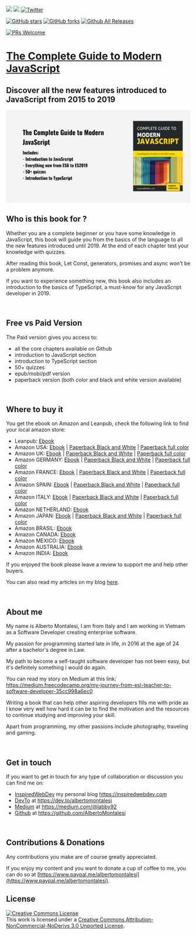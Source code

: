 [![](https://img.shields.io/badge/Donate-PayPal-blue.svg)](https://www.paypal.me/albertomontalesi)
[![](https://img.shields.io/badge/Follow-Medium-green.svg)](https://medium.com/@labby92)
[![Twitter](https://img.shields.io/twitter/url/https/github.com/AlbertoMontalesi/JavaScript-es6-and-beyond-ebook.svg?style=social)](https://twitter.com/intent/tweet?text=Wow:&url=https%3A%2F%2Fgithub.com%2FAlbertoMontalesi%2FJavaScript-es6-and-beyond-ebook)

[![GitHub stars](https://img.shields.io/github/stars/AlbertoMontalesi/JavaScript-es6-and-beyond-ebook.svg)](https://github.com/AlbertoMontalesi/JavaScript-es6-and-beyond-ebook/stargazers)
[![GitHub forks](https://img.shields.io/github/forks/AlbertoMontalesi/JavaScript-es6-and-beyond-ebook.svg)](https://github.com/AlbertoMontalesi/JavaScript-es6-and-beyond-ebook/network)
[![Github All Releases](https://img.shields.io/github/downloads/AlbertoMontalesi/JavaScript-es6-and-beyond-ebook/total.svg)](https://github.com/AlbertoMontalesi/JavaScript-es6-and-beyond-ebook)

[![PRs Welcome](https://img.shields.io/badge/PRs-welcome-brightgreen.svg?style=flat-square)](https://github.com/AlbertoMontalesi/JavaScript-es6-and-beyond-ebook/pulls)

# [The Complete Guide to Modern JavaScript ](http://bit.ly/2VV2LbX)

## Discover all the new features introduced to JavaScript from 2015 to 2019

[![book-cover](/assets/banner.png)](http://bit.ly/2VV2LbX)

## Who is this book for ?

Whether you are a complete beginner or you have some knowledge in JavaScript, this book will guide you from the basics of the language to all the new features introduced until 2019. At the end of each chapter test your knowledge with quizzes.

After reading this book, Let Const, generators, promises and async won't be a problem anymore.

If you want to experience something new, this book also includes an introduction to the basics of TypeScript, a must-know for any JavaScript developer in 2019.

&nbsp;

## Free vs Paid Version

The Paid version gives you access to:

- all the core chapters available on Github
- introduction to JavaScript section
- introduction to TypeScript section
- 50+ quizzes
- epub/mobi/pdf version
- paperback version (both color and black and white version available)

&nbsp;

## Where to buy it

You get the ebook on Amazon and Leanpub, check the following link to find your local amazon store:

- Leanpub: [Ebook](https://leanpub.com/thecompleteguidetomodernjavascript2019)
- Amazon USA: [Ebook](https://www.amazon.com/dp/B07S2M3FVV) | [Paperback Black and White](https://www.amazon.com/dp/1080031294) | [Paperback full color](https://www.amazon.com/dp/1099295688)
- Amazon UK: [Ebook](https://www.amazon.co.uk/dp/B07S2M3FVV) | [Paperback Black and White](https://www.amazon.co.uk/dp/1080031294) | [Paperback full color](https://www.amazon.co.uk/dp/1099295688)
- Amazon GERMANY: [Ebook](https://www.amazon.de/dp/B07S2M3FVV) | [Paperback Black and White](https://www.amazon.de/dp/1080031294) | [Paperback full color](https://www.amazon.de/dp/1099295688)
- Amazon FRANCE: [Ebook](https://www.amazon.fr/dp/B07S2M3FVV) | [Paperback Black and White](https://www.amazon.fr/dp/1080031294) | [Paperback full color](https://www.amazon.fr/dp/1099295688)
- Amazon SPAIN: [Ebook](https://www.amazon.es/dp/B07S2M3FVV) | [Paperback Black and White](https://www.amazon.es/dp/1080031294) | [Paperback full color](https://www.amazon.es/dp/1099295688)
- Amazon ITALY: [Ebook](https://www.amazon.it/dp/B07S2M3FVV) | [Paperback Black and White](https://www.amazon.it/dp/1080031294) | [Paperback full color](https://www.amazon.it/dp/1099295688)
- Amazon NETHERLAND: [Ebook](https://www.amazon.nl/dp/B07S2M3FVV)
- Amazon JAPAN: [Ebook](https://www.amazon.co.jp/dp/B07S2M3FVV) | [Paperback Black and White](https://www.amazon.co.jp/dp/1080031294) | [Paperback full color](https://www.amazon.co.jp/dp/1099295688)
- Amazon BRASIL: [Ebook](https://www.amazon.com.br/dp/B07S2M3FVV)
- Amazon CANADA: [Ebook](https://www.amazon.ca/dp/B07S2M3FVV)
- Amazon MEXICO: [Ebook](https://www.amazon.com.mx/dp/B07S2M3FVV)
- Amazon AUSTRALIA: [Ebook](https://www.amazon.com.au/dp/B07S2M3FVV)
- Amazon INDIA: [Ebook](https://www.amazon.in/dp/B07S2M3FVV)

If you enjoyed the book please leave a review to support me and help other buyers.

You can also read my articles on my blog [here](https://www.inspiredwebdev.com/).

&nbsp;

## About me

My name is Alberto Montalesi, I am from Italy and I am working in Vietnam as a Software Developer creating enterprise software.

My passion for programming started late in life, in 2016 at the age of 24 after a bachelor's degree in Law.

My path to become a self-taught software developer has not been easy, but it's definitely something I would do again.

You can read my story on Medium at this link: https://medium.freecodecamp.org/my-journey-from-esl-teacher-to-software-developer-35cc998a6ec0

Writing a book that can help other aspiring developers fills me with pride as I know very well how hard it can be to find the motivation and the resources to continue studying and improving your skill.

Apart from programming, my other passions include photography, traveling and gaming.

&nbsp;

## Get in touch

If you want to get in touch for any type of collaboration or discussion you can find me on:

- [InspiredWebDev](https://inspiredwebdev.com) my personal blog https://inspiredwebdev.com
- [DevTo](https://dev.to/albertomontalesi) at https://dev.to/albertomontalesi
- [Medium](https://medium.com/@labby92) at https://medium.com/@labby92
- [Github](https://github.com/AlbertoMontalesi) at https://github.com/AlbertoMontalesi
  
&nbsp;

## Contributions & Donations

Any contributions you make are of course greatly appreciated.

If you enjoy my content and you want to donate a cup of coffee to me, you can do so at [https://www.paypal.me/albertomontalesi](https://www.paypal.me/albertomontalesi).

## License

<a rel="license" href="http://creativecommons.org/licenses/by-nc-nd/3.0/"><img alt="Creative Commons License" style="border-width:0" src="https://i.creativecommons.org/l/by-nc-nd/3.0/88x31.png" /></a><br />This work is licensed under a <a rel="license" href="http://creativecommons.org/licenses/by-nc-nd/3.0/">Creative Commons Attribution-NonCommercial-NoDerivs 3.0 Unported License</a>.
